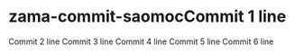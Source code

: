 # zama-commit-saomocCommit 1 line
Commit 2 line
Commit 3 line
Commit 4 line
Commit 5 line
Commit 6 line
